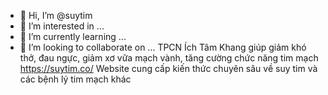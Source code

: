 - 👋 Hi, I’m @suytim
- 👀 I’m interested in ...
- 🌱 I’m currently learning ...
- 💞️ I’m looking to collaborate on ...
TPCN Ích Tâm Khang giúp giảm khó thở, đau ngực, giảm xơ vữa mạch vành, tăng cường chức năng tim mạch
https://suytim.co/
Website cung cấp kiến thức chuyên sâu về suy tim và các bệnh lý tim mạch khác
